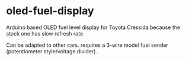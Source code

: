 # oled-fuel-display
Arduino based OLED fuel level display for Toyota Cressida because the stock one has slow refresh rate

Can be adapted to other cars.
requires a 3-wire model fuel sender (potentiometer style/voltage divider). 
